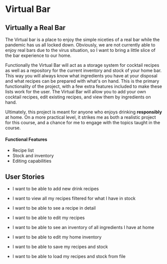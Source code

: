 # Virtual Bar

## Virtually a Real Bar


The Virtual bar is a place to enjoy the simple niceties of a real bar while the pandemic has us all locked down. 
Obviously, we are not currently able to enjoy real bars due to the virus situation, so I want to bring a little slice
of the bar experience to our home. 

Functionally the Virtual Bar will act as a storage system for cocktail recipes as well as a repository for the current 
inventory and stock of your home bar. This way you will always know what ingredients you have at your disposal and what 
recipes can be prepared with what's on hand. This is the primary functionality of the project, with a few extra 
features included to make these lists work for the user. The Virtual Bar will allow you to add your own cocktail 
recipes, edit existing recipes, and view them by ingredients on hand. 

Ultimately, this project is meant for anyone who enjoys drinking **responsibly** at home. On a more practical level, 
it strikes me as both a realistic project for this course, and a chance for me to engage with the topics taught in the 
course. 
 
#### Functional Features
- Recipe list 
- Stock and inventory 
- Editing capabilities 

## User Stories

- I want to be able to add new drink recipes
- I want to view all my recipes filtered for what I have in stock
- I want to be able to see a recipe in detail
- I want to be able to edit my recipes
- I want to be able to see an inventory of all ingredients I have at home
- I want to be able to edit my home inventory 

- I want to be able to save my recipes and stock
- I want to be able to load my recipes and stock from file 
